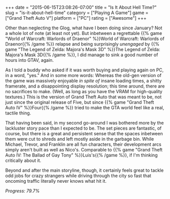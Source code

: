 +++
date = "2015-06-15T23:08:26-07:00"
title = "Is It About Hell Time?"
slug = "is-it-about-hell-time"
category = ["Playing A Game"]
game = ["Grand Theft Auto V"]
platform = ["PC"]
rating = ["Awesome"]
+++

Other than neglecting the Glog, what have I been doing since January?  Not a whole lot of note (at least not yet).  But inbetween a regrettable {{% game "World of Warcraft: Warlords of Draenor" %}}World of Warcraft: Warlords of Draenor{{% /game %}} relapse and being surprisingly <i>unengaged</i> by {{% game "The Legend of Zelda: Majora's Mask 3D" %}}The Legend of Zelda: Majora's Mask 3D{{% /game %}}, I did manage to sink a good number of hours into GTAV, again.

As I told a buddy who asked if it was worth buying and playing again on PC, in a word, "yes."  And in some more words: Whereas the old-gen version of the game was massively enjoyable <i>in spite of</i> insane loading times, a shitty framerate, and a disappointing display resolution; this time around, there are no sacrifices to make.  (Well, as long as you have the VRAM for high-quality textures.)  This is the version of Grand Theft Auto that was meant to be, not just since the original release of Five, but since {{% game "Grand Theft Auto IV" %}}Four{{% /game %}} tried to make the GTA world feel like a real, tactile thing.

That having been said, in my second go-around I was bothered more by the lackluster story pace than I expected to be.  The set pieces are fantastic, of course, but there is a great and persistent sense that the spaces inbetween them were cut to shreds and left mostly aside in the garbage bin.  While Michael, Trevor, and Franklin are all fun characters, their development arcs simply aren't built as well as Nico's.  Comparable to {{% game "Grand Theft Auto IV: The Ballad of Gay Tony" %}}Luis's{{% /game %}}, if I'm thinking critically about it.

Beyond and after the main storyline, though, it certainly feels great to tackle odd jobs for crazy strangers while driving through the city so fast that oncoming traffic literally never knows what hit it.

<i>Progress: 79.7%</i>